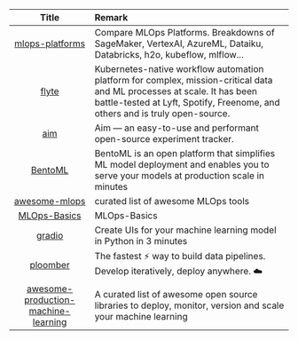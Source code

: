 | Title| Remark |
| :----: | :---- |
|[mlops-platforms](https://github.com/thoughtworks/mlops-platforms)|Compare MLOps Platforms. Breakdowns of SageMaker, VertexAI, AzureML, Dataiku, Databricks, h2o, kubeflow, mlflow...|
|[flyte](https://github.com/flyteorg/flyte)|Kubernetes-native workflow automation platform for complex, mission-critical data and ML processes at scale. It has been battle-tested at Lyft, Spotify, Freenome, and others and is truly open-source.|
|[aim](https://github.com/aimhubio/aim)|Aim — an easy-to-use and performant open-source experiment tracker.|
|[BentoML](https://github.com/bentoml)|BentoML is an open platform that simplifies ML model deployment and enables you to serve your models at production scale in minutes|
|[awesome-mlops](https://github.com/kelvins/awesome-mlops)| curated list of awesome MLOps tools|
|[MLOps-Basics](https://github.com/graviraja/MLOps-Basics)|MLOps-Basics|
|[gradio](https://github.com/gradio-app/gradio)|Create UIs for your machine learning model in Python in 3 minutes|
|[ploomber](https://github.com/ploomber/ploomber)|The fastest ⚡️ way to build data pipelines. Develop iteratively, deploy anywhere. ☁️|
|[awesome-production-machine-learning](https://github.com/EthicalML/awesome-production-machine-learning#feature-stores)|A curated list of awesome open source libraries to deploy, monitor, version and scale your machine learning|
